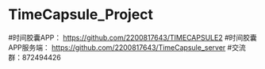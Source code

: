 # TimeCapsule_Project
#时间胶囊APP：
https://github.com/2200817643/TIMECAPSULE2
#时间胶囊APP服务端：
https://github.com/2200817643/TimeCapsule_server
#交流群：872494426
